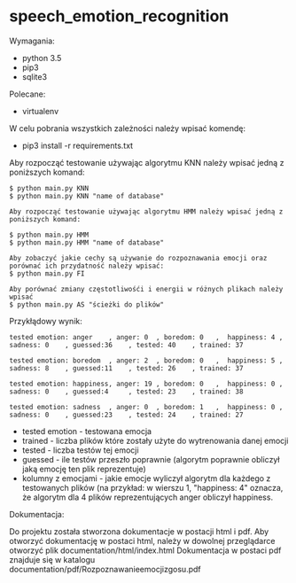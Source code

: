 # speech_emotion_recognition

Wymagania:
* python 3.5
* pip3
* sqlite3

Polecane:
* virtualenv

W celu pobrania wszystkich zależności należy wpisać komendę:
* pip3 install -r requirements.txt

Aby rozpocząć testowanie używając algorytmu KNN należy wpisać jedną z poniższych komand:
```
$ python main.py KNN
$ python main.py KNN "name of database"

Aby rozpocząć testowanie używając algorytmu HMM należy wpisać jedną z poniższych komand:

$ python main.py HMM
$ python main.py HMM "name of database"

Aby zobaczyć jakie cechy są używanie do rozpoznawania emocji oraz porównać ich przydatność należy wpisać:
$ python main.py FI

Aby porównać zmiany częstotliwośći i energii w różnych plikach należy wpisać
$ python main.py AS "ścieżki do plików"

```

Przykłądowy wynik:
```
tested emotion: anger	 , anger: 0	 , boredom: 0	,  happiness: 4	, sadness: 0	, guessed:36	, tested: 40	, trained: 37

tested emotion: boredom	 , anger: 2	 , boredom: 0	,  happiness: 5	, sadness: 8	, guessed:11	, tested: 26	, trained: 37

tested emotion: happiness, anger: 19 , boredom: 0	,  happiness: 0	, sadness: 0	, guessed:4	    , tested: 23	, trained: 38

tested emotion: sadness	 , anger: 0	 , boredom: 1	,  happiness: 0	, sadness: 0	, guessed:23	, tested: 24	, trained: 27
```

* tested emotion - testowana emocja
* trained - liczba plików które zostały użyte do wytrenowania danej emocji
* tested - liczba testów tej emocji
* guessed - ile testów przeszło poprawnie (algorytm poprawnie obliczył jaką emocję ten plik reprezentuje)
* kolumny z emocjami - jakie emocje wyliczył algorytm dla każdego z testowanych plików (na przykład:
w wierszu 1, "happiness: 4" oznacza, że algorytm dla 4 plików reprezentujących anger obliczył happiness.

Dokumentacja:

Do projektu została stworzona dokumentacje w postacji html i pdf.
Aby otworzyć dokumentację w postaci html, należy w dowolnej przeglądarce otworzyć plik documentation/html/index.html
Dokumentacja w postaci pdf znajduje się w katalogu documentation/pdf/Rozpoznawanieemocjizgosu.pdf
